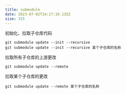 ```yaml
---
title: submodule
date: 2023-07-02T14:17:19.135Z
size: 315
---
```

初始化、拉取子仓库代码
```
git submodule update --init --recursive
git submodule update --init --recursive 某个子仓库的名称
```
拉取所有子仓库的上游更改
```
git submodule update --remote
```
拉取某个子仓库的更改
```
git submodule update --remote 某个子仓库的名称
```
